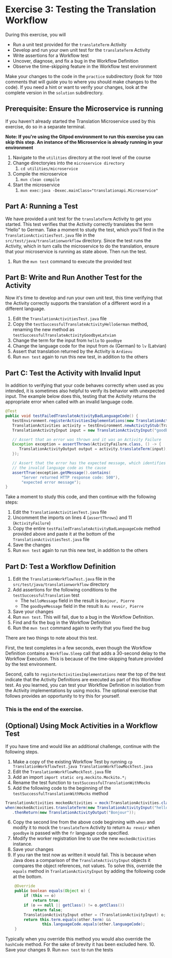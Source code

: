 # Exercise 3: Testing the Translation Workflow
During this exercise, you will

* Run a unit test provided for the `translateTerm` Activity
* Develop and run your own unit test for the `translateTerm` Activity
* Write assertions for a Workflow test 
* Uncover, diagnose, and fix a bug in the Workflow Definition
* Observe the time-skipping feature in the Workflow test environment

Make your changes to the code in the `practice` subdirectory (look for 
`TODO` comments that will guide you to where you should make changes to 
the code). If you need a hint or want to verify your changes, look at 
the complete version in the `solution` subdirectory.

## Prerequisite: Ensure the Microservice is running
If you haven't already started the Translation Microservice used by this exercise, 
do so in a separate terminal.

**Note: If you're using the Gitpod environment to run this exercise you can
skip this step. An instance of the Microservice is already running in your
environment**

1. Navigate to the `utilities` directory at the root level of the course
2. Change directoryies into the `microservice directory`
   1. `cd utilities/microservice`
3. Compile the microservice
   1. `mvn clean compile`
4. Start the microservice 
   1. `mvn exec:java -Dexec.mainClass="translationapi.Microservice"`

## Part A: Running a Test

We have provided a unit test for the `translateTerm` Activity
to get you started. This test verifies that the Activity correctly 
translates the term "Hello" to German. Take a moment to study the 
test, which you'll find in the `TranslationActivitiesTest.java` file in the
`src/test/java/translationworkflow` directory. Since the test runs the 
Activity, which in turn calls the microservice to do the translation, ensure
that your microservice is running as state above. Then run the test.

1. Run the `mvn test` command to execute the provided test

## Part B: Write and Run Another Test for the Activity

Now it's time to develop and run your own unit test, this time 
verifying that the Activity correctly supports the translation 
of a different word in a different language.

1. Edit the `TranslationActivitiesTest.java` file
2. Copy the `testSuccessfulTranslateActivityHelloGerman` method, 
   renaming the new method as `testSuccessfulTranslateActivityGoodbyeLatvian`
3. Change the term for the input from `hello` to `goodbye` 
4. Change the language code for the input from `de` (German) to `lv` (Latvian)
5. Assert that translation returned by the Activity is `Ardievu`
6. Run `mvn test` again to run this new test, in addition to the others 

## Part C: Test the Activity with Invalid Input

In addition to verifying that your code behaves correctly when used as 
you intended, it is sometimes also helpful to verify its behavior with 
unexpected input. The example below does this, testing that the Activity 
returns the appropriate error when called with an invalid language code. 

```java
@Test
public void testFailedTranslateActivityBadLanguageCode() {
   testEnvironment.registerActivitiesImplementations(new TranslationActivitiesImpl());
   TranslationActivities activity = testEnvironment.newActivityStub(TranslationActivities.class);
   TranslationActivityInput input = new TranslationActivityInput("goodbye", "xq");

   // Assert that an error was thrown and it was an Activity Failure
   Exception exception = assertThrows(ActivityFailure.class, () -> {
      TranslationActivityOutput output = activity.translateTerm(input);
   });

   // Assert that the error has the expected message, which identifies
   // the invalid language code as the cause
   assertTrue(exception.getMessage().contains(
       "Server returned HTTP response code: 500"), 
       "expected error message");
}
```

Take a moment to study this code, and then continue with the 
following steps:

1. Edit the `TranslationActivitiesTest.java` file
2. Uncomment the imports on lines 4 (`assertThrows`) and 11 (`ActivityFailure`)
3. Copy the entire `testFailedTranslateActivityBadLanguageCode` method
   provided above and paste it at the bottom of the `TranslationActivitiesTest.java` file 
4. Save the changes
5. Run `mvn test` again to run this new test, in addition to the others


## Part D: Test a Workflow Definition

1. Edit the `TranslationWorkflowTest.java` file in the
`src/test/java/translationworkflow` directory
4. Add assertions for the following conditions to the `testSuccessfulTranslation` test
   * The `helloMessage` field in the result is `Bonjour, Pierre`
   * The `goodbyeMessage` field in the result is `Au revoir, Pierre`
5. Save your changes
6. Run `mvn test`. This will fail, due to a bug in the Workflow Definition.
7. Find and fix the bug in the Workflow Definition
8. Run the `mvn test` command again to verify that you fixed the bug

There are two things to note about this test.

First, the test completes in a few seconds, even though the Workflow 
Definition contains a `Workflow.Sleep` call that adds a 30-second delay 
to the Workflow Execution. This is because of the time-skipping feature
provided by the test environment.

Second, calls to `registerActivitiesImplementations` near the top of the test indicate 
that the Activity Definitions are executed as part of this Workflow 
test. As you learned, you can test your Workflow Definition in isolation 
from the Activity implementations by using mocks. The optional exercise 
that follows provides an opportunity to try this for yourself.


### This is the end of the exercise.


## (Optional) Using Mock Activities in a Workflow Test

If you have time and would like an additional challenge, 
continue with the following steps.

1. Make a copy of the existing Workflow Test by running 
   `cp TranslationWorkflowTest.java TranslationWorkflowMockTest.java`
2. Edit the `TranslationWorkflowMockTest.java` file
3. Add an import `import static org.mockito.Mockito.*;`
4. Rename the test function to `testSuccessfulTranslationWithMocks`
5. Add the following code to the beginning of the `testSuccessfulTranslationWithMocks` method
```java
TranslationActivities mockedActivities = mock(TranslationActivities.class, withSettings().withoutAnnotations());
when(mockedActivities.translateTerm(new TranslationActivityInput("hello", "fr")))
   .thenReturn(new TranslationActivityOutput("Bonjour"));
```
6. Copy the second line from the above code beginning with `when` and modify it 
to mock the `translateTerm` Activity to return `Au revoir` when `goodbye` is passed
with the `fr` language code specified.
7. Modify the worker registration line to use the new `mockedActivities` instance.
8. Save your changes
9. If you ran the test now as written it would fail. This is because when Java
does a comparison of the `TranslateActivityInput` objects it compares the object
references, not values. To solve this, override the `equals` method in `TranlationActivityInput`
by adding the following code at the bottom.
```java
    @Override
    public boolean equals(Object o) {
        if (this == o)
            return true;
        if (o == null || getClass() != o.getClass())
            return false;
        TranslationActivityInput other = (TranslationActivityInput) o;
        return this.term.equals(other.term) &&
                this.languageCode.equals(other.languageCode);
    }
```
Typically when you override this method you would also override the `hashCode`
method. For the sake of brevity it has been excluded here.
10. Save your changes
9. Run `mvn test` to run the tests
